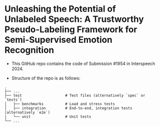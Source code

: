 # Unleashing the Potential of Unlabeled Speech: A Trustworthy Pseudo-Labeling Framework for Semi-Supervised Emotion Recognition

- This GitHub repo contains the code of Submission #1954 in Interspeech 2024.

- Structure of the repo is as follows:
```
.
├── ...
├── test                    # Test files (alternatively `spec` or `tests`)
│   ├── benchmarks          # Load and stress tests
│   ├── integration         # End-to-end, integration tests (alternatively `e2e`)
│   └── unit                # Unit tests
└── ...
```
